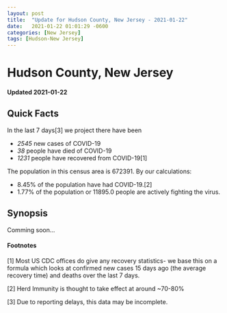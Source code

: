 ```yaml
---
layout: post
title:  "Update for Hudson County, New Jersey - 2021-01-22"
date:   2021-01-22 01:01:29 -0600
categories: [New Jersey]
tags: [Hudson-New Jersey]
---
```


# Hudson County, New Jersey
#### Updated 2021-01-22

## Quick Facts

In the last 7 days[3] we project there have been
- *2545* new cases of COVID-19
- *38* people have died of COVID-19
- *1231* people have recovered from COVID-19[1]

The population in this census area is 672391. By our calculations:
- 8.45% of the population have had COVID-19.[2]
- 1.77% of the population or 11895.0 people are actively fighting the virus.

## Synopsis

Comming soon...


#### Footnotes

[1] Most US CDC offices do give any recovery statistics- we base this on a formula which looks at confirmed new cases
15 days ago (the average recovery time) and deaths over the last 7 days.

[2] Herd Immunity is thought to take effect at around ~70-80%

[3] Due to reporting delays, this data may be incomplete.
 
    
